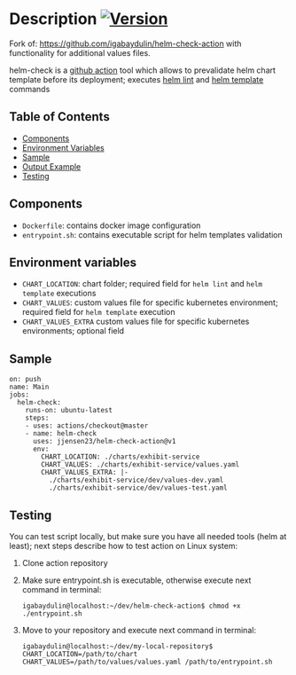 # Description [![Version](https://img.shields.io/badge/version-v1-color.svg)](https://github.com/jjensen23/helm-check-action/releases/tag/v1)

Fork of: https://github.com/igabaydulin/helm-check-action with functionality for additional values files.

helm-check is a [github action](https://github.com/features/actions) tool which allows to prevalidate helm chart
template before its deployment; executes [helm lint](https://helm.sh/docs/helm/#helm-lint) and [helm template](https://helm.sh/docs/helm/#helm-template)
commands

## Table of Contents
* [Components](#components)
* [Environment Variables](#environment-variables)
* [Sample](#sample)
* [Output Example](#output-example)
* [Testing](#testing)

## Components
* `Dockerfile`: contains docker image configuration
* `entrypoint.sh`: contains executable script for helm templates validation

## Environment variables
* `CHART_LOCATION`: chart folder; required field for `helm lint` and `helm template` executions
* `CHART_VALUES`: custom values file for specific kubernetes environment; required field for `helm template` execution
* `CHART_VALUES_EXTRA` custom values file for specific kubernetes environments; optional field

## Sample
```
on: push
name: Main
jobs:
  helm-check:
    runs-on: ubuntu-latest
    steps:
    - uses: actions/checkout@master
    - name: helm-check
      uses: jjensen23/helm-check-action@v1
      env:
        CHART_LOCATION: ./charts/exhibit-service
        CHART_VALUES: ./charts/exhibit-service/values.yaml
        CHART_VALUES_EXTRA: |-
          ./charts/exhibit-service/dev/values-dev.yaml
          ./charts/exhibit-service/dev/values-test.yaml
```

## Testing
You can test script locally, but make sure you have all needed tools (helm at least); next steps describe how 
to test action on Linux system:

1. Clone action repository
1. Make sure entrypoint.sh is executable, otherwise execute next command in terminal:

    ```
    igabaydulin@localhost:~/dev/helm-check-action$ chmod +x ./entrypoint.sh
    ```
1. Move to your repository and execute next command in terminal:

    ```
    igabaydulin@localhost:~/dev/my-local-repository$ CHART_LOCATION=/path/to/chart CHART_VALUES=/path/to/values/values.yaml /path/to/entrypoint.sh
    ```

